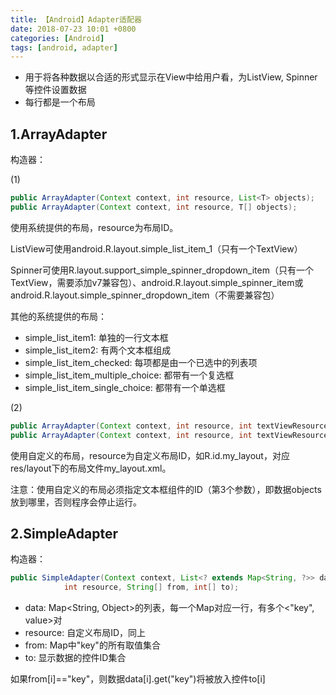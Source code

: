 ```yaml
---
title: 【Android】Adapter适配器
date: 2018-07-23 10:01 +0800
categories: [Android]
tags: [android, adapter]
---
```

* 用于将各种数据以合适的形式显示在View中给用户看，为ListView, Spinner等控件设置数据
* 每行都是一个布局

## 1.ArrayAdapter
构造器：

(1)

```java
public ArrayAdapter(Context context, int resource, List<T> objects);
public ArrayAdapter(Context context, int resource, T[] objects);
```

使用系统提供的布局，resource为布局ID。

ListView可使用android.R.layout.simple_list_item_1（只有一个TextView）

Spinner可使用R.layout.support_simple_spinner_dropdown_item（只有一个TextView，需要添加v7兼容包）、android.R.layout.simple_spinner_item或android.R.layout.simple_spinner_dropdown_item（不需要兼容包）

其他的系统提供的布局：
* simple_list_item1: 单独的一行文本框
* simple_list_item2: 有两个文本框组成
* simple_list_item_checked: 每项都是由一个已选中的列表项
* simple_list_item_multiple_choice: 都带有一个复选框
* simple_list_item_single_choice: 都带有一个单选框

(2)

```java
public ArrayAdapter(Context context, int resource, int textViewResourceId, List<T> objects);
public ArrayAdapter(Context context, int resource, int textViewResourceId, T[] objects);
```

使用自定义的布局，resource为自定义布局ID，如R.id.my_layout，对应res/layout下的布局文件my_layout.xml。

注意：使用自定义的布局必须指定文本框组件的ID（第3个参数），即数据objects放到哪里，否则程序会停止运行。

## 2.SimpleAdapter
构造器：

```java
public SimpleAdapter(Context context, List<? extends Map<String, ?>> data,
            int resource, String[] from, int[] to);
```

* data: Map<String, Object>的列表，每一个Map对应一行，有多个<"key", value>对
* resource: 自定义布局ID，同上
* from: Map中"key"的所有取值集合
* to: 显示数据的控件ID集合

如果from[i]=="key"，则数据data[i].get("key")将被放入控件to[i]
